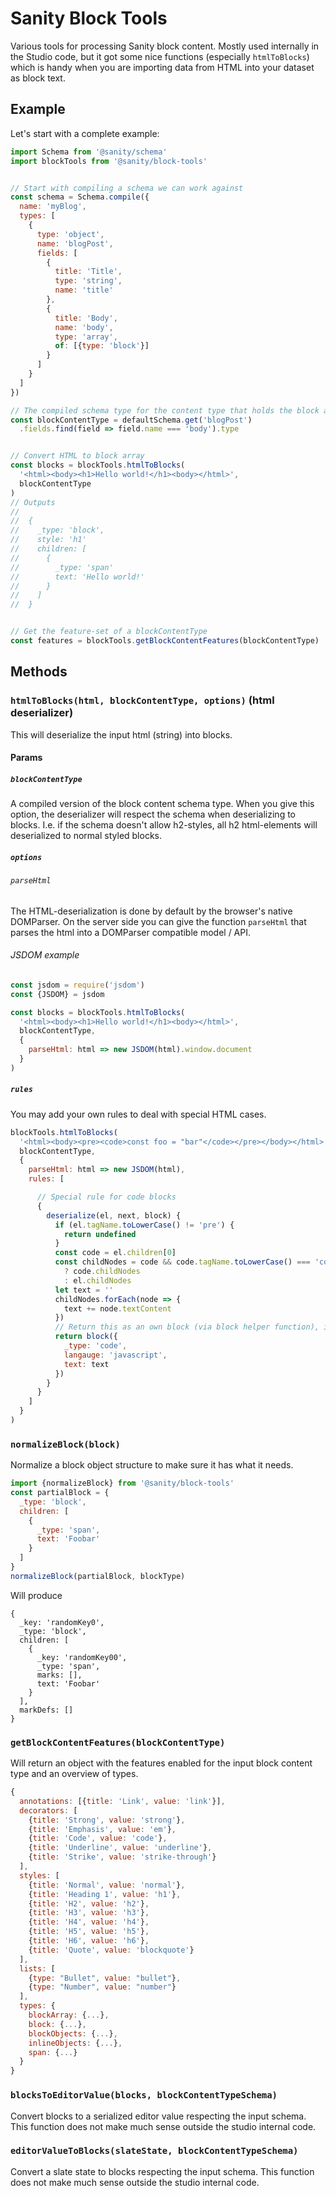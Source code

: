 # Sanity Block Tools

Various tools for processing Sanity block content. Mostly used internally in the Studio code, but it got some nice functions (especially `htmlToBlocks`) which is handy when you are importing data from HTML into your dataset as block text.

## Example

Let's start with a complete example:

```js
import Schema from '@sanity/schema'
import blockTools from '@sanity/block-tools'


// Start with compiling a schema we can work against
const schema = Schema.compile({
  name: 'myBlog',
  types: [
    {
      type: 'object',
      name: 'blogPost',
      fields: [
        {
          title: 'Title',
          type: 'string',
          name: 'title'
        },
        {
          title: 'Body',
          name: 'body',
          type: 'array',
          of: [{type: 'block'}]
        }
      ]
    }
  ]
})

// The compiled schema type for the content type that holds the block array
const blockContentType = defaultSchema.get('blogPost')
  .fields.find(field => field.name === 'body').type


// Convert HTML to block array
const blocks = blockTools.htmlToBlocks(
  '<html><body><h1>Hello world!</h1><body></html>',
  blockContentType
)
// Outputs
//
//  {
//    _type: 'block',
//    style: 'h1'
//    children: [
//      {
//        _type: 'span'
//        text: 'Hello world!'
//      }
//    ]
//  }


// Get the feature-set of a blockContentType
const features = blockTools.getBlockContentFeatures(blockContentType)

```

## Methods

### ``htmlToBlocks(html, blockContentType, options)`` (html deserializer)

This will deserialize the input html (string) into blocks.

#### Params

##### ``blockContentType``

A compiled version of the block content schema type.
When you give this option, the deserializer will respect the schema when deserializing to blocks.
I.e. if the schema doesn't allow h2-styles, all h2 html-elements will deserialized to normal styled blocks.

##### ``options``

###### ``parseHtml``
The HTML-deserialization is done by default by the browser's native DOMParser.
On the server side you can give the function ``parseHtml``
that parses the html into a DOMParser compatible model / API.


###### JSDOM example

```js
const jsdom = require('jsdom')
const {JSDOM} = jsdom

const blocks = blockTools.htmlToBlocks(
  '<html><body><h1>Hello world!</h1><body></html>',
  blockContentType,
  {
    parseHtml: html => new JSDOM(html).window.document
  }
)


```

##### ``rules``

You may add your own rules to deal with special HTML cases.

```js
blockTools.htmlToBlocks(
  '<html><body><pre><code>const foo = "bar"</code></pre></body></html>',
  blockContentType,
  {
    parseHtml: html => new JSDOM(html),
    rules: [

      // Special rule for code blocks
      {
        deserialize(el, next, block) {
          if (el.tagName.toLowerCase() != 'pre') {
            return undefined
          }
          const code = el.children[0]
          const childNodes = code && code.tagName.toLowerCase() === 'code'
            ? code.childNodes
            : el.childNodes
          let text = ''
          childNodes.forEach(node => {
            text += node.textContent
          })
          // Return this as an own block (via block helper function), instead of appending it to a default block's children
          return block({
            _type: 'code',
            langauge: 'javascript',
            text: text
          })
        }
      }
    ]
  }
)

```

### ``normalizeBlock(block)``
Normalize a block object structure to make sure it has what it needs.

```js
import {normalizeBlock} from '@sanity/block-tools'
const partialBlock = {
  _type: 'block',
  children: [
    {
      _type: 'span',
      text: 'Foobar'
    }
  ]
}
normalizeBlock(partialBlock, blockType)
```
Will produce
```
{
  _key: 'randomKey0',
  _type: 'block',
  children: [
    {
      _key: 'randomKey00',
      _type: 'span',
      marks: [],
      text: 'Foobar'
    }
  ],
  markDefs: []
}
```

### ``getBlockContentFeatures(blockContentType)``

Will return an object with the features enabled for the input block content type and an overview of types.

```js
{
  annotations: [{title: 'Link', value: 'link'}],
  decorators: [
    {title: 'Strong', value: 'strong'},
    {title: 'Emphasis', value: 'em'},
    {title: 'Code', value: 'code'},
    {title: 'Underline', value: 'underline'},
    {title: 'Strike', value: 'strike-through'}
  ],
  styles: [
    {title: 'Normal', value: 'normal'},
    {title: 'Heading 1', value: 'h1'},
    {title: 'H2', value: 'h2'},
    {title: 'H3', value: 'h3'},
    {title: 'H4', value: 'h4'},
    {title: 'H5', value: 'h5'},
    {title: 'H6', value: 'h6'},
    {title: 'Quote', value: 'blockquote'}
  ],
  lists: [
    {type: "Bullet", value: "bullet"},
    {type: "Number", value: "number"}
  ],
  types: {
    blockArray: {...},
    block: {...},
    blockObjects: {...},
    inlineObjects: {...},
    span: {...}
  }
}
```

### ``blocksToEditorValue(blocks, blockContentTypeSchema)``

Convert blocks to a serialized editor value respecting the input schema.
This function does not make much sense outside the studio internal code.


### ``editorValueToBlocks(slateState, blockContentTypeSchema)``

Convert a slate state to blocks respecting the input schema.
This function does not make much sense outside the studio internal code.
